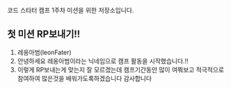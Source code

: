 코드 스타터 캠프 1주차 미션을 위한 저장소입니다.

## 첫 미션 RP보내기!!

1. 레옹아범(leonFater)
2. 안녕하세요 레옹아범이라는 닉네임으로 캠프 활동을 시작했습니다.!!
3. 이렇게 RP보내는게 맞는지 잘 모르겠는데 캠프기간동안 많이 여쭤보고 적극적으로 참여하여 많은것을 배워가도록하겠습니다 감사합니다
